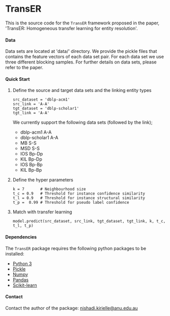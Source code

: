 # TransER

This is the source code for the `TransER` framework proposed in the paper, 
'TransER: Homogeneous transfer learning for entity resolution'.

#### Data
Data sets are located at 'data/' directory. We provide the pickle  files 
that contains the feature vectors of each data set pair. For each data set we
 use three different blocking samples. For further details on data sets, 
 please refer to the paper.
 
#### Quick Start
 
 1. Define the source and target data sets and the linking entity types
 
    ```
    src_dataset = 'dblp-acm1'
    src_link = 'A-A'
    tgt_dataset = 'dblp-scholar1'
    tgt_link = 'A-A'
    ```
    
    We currently support the following data sets (followed by the link);
    * dblp-acm1 A-A
    * dblp-scholar1 A-A
    * MB S-S
    * MSD S-S
    * IOS Bp-Dp
    * KIL Bp-Dp
    * IOS Bp-Bp
    * KIL Bp-Bp
    
 2. Define the hyper parameters
 
    ```
    k = 7       # Neighbourhood size
    t_c = 0.9   # Threshold for instance confidence similarity
    t_l = 0.9   # Threshold for instance structural similarity
    t_p =  0.99 # Threshold for pseudo label confidence
    ```
 
 3. Match with transfer learning

    ```
    model.predict(src_dataset, src_link, tgt_dataset, tgt_link, k, t_c, t_l, t_p)
    ``` 
 
    
    
#### Dependencies

The `TransER` package requires the following python packages to be installed:
- [Python 3](https://www.python.org)
- [Pickle](https://docs.python.org/3/library/pickle.html)
- [Numpy](https://www.numpy.org)
- [Pandas](https://pandas.pydata.org/)
- [Scikit-learn](https://scikit-learn.org/stable/)

    
#### Contact
Contact the author of the package: nishadi.kirielle@anu.edu.au
    